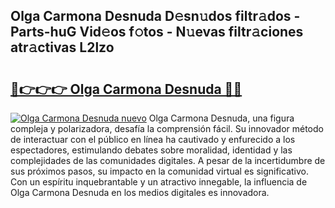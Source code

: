 ## Olga Carmona Desnuda D𝚎sn𝚞dos filtr𝚊dos - Parts-huG Vid𝚎os f𝚘tos - N𝚞evas filtr𝚊ciones atr𝚊ctivas L2lzo

# <h2><a href="http://mb5uk4j.tromn.icu/?c=Olga+Carmona+Desnuda">🔗👉👉👉 Olga Carmona Desnuda 🔗🔗</a></h2>

[![Olga Carmona Desnuda nuevo](https://i.imgur.com/pEAQMta.gif)](http://mb5uk4j.tromn.icu/?c=Olga+Carmona+Desnuda)
Olga Carmona Desnuda, una figura compleja y polarizadora, desafía la comprensión fácil. Su innovador método de interactuar con el público en línea ha cautivado y enfurecido a los espectadores, estimulando debates sobre moralidad, identidad y las complejidades de las comunidades digitales. A pesar de la incertidumbre de sus próximos pasos, su impacto en la comunidad virtual es significativo. Con un espíritu inquebrantable y un atractivo innegable, la influencia de Olga Carmona Desnuda en los medios digitales es innovadora.
